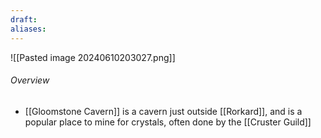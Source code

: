 ```yaml
---
draft: 
aliases:
---
```

![[Pasted image 20240610203027.png]]
###### Overview
- [[Gloomstone Cavern]] is a cavern just outside [[Rorkard]], and is a popular place to mine for crystals, often done by the [[Cruster Guild]]
